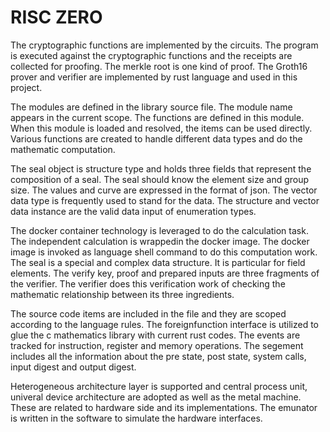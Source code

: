 # RISC ZERO

The cryptographic functions are implemented by the circuits. The program is executed against the cryptographic  functions and the receipts are collected for proofing. The merkle root is one kind of proof. The Groth16 prover and verifier are implemented by rust language and used in this project.

The modules are defined in the library source file. The module name appears in the current scope. The functions are defined in this module. When this module is loaded and resolved, the items can be used directly. Various functions are created to handle different data types and do the mathematic computation. 

The seal object is structure type and holds three fields that represent the composition of a seal. The seal should know the element size and group size. The values and curve are expressed in the format of json. The vector data type is frequently used to stand for the data. The structure and vector data instance are the valid data input of enumeration types.

The docker container technology is leveraged to do the calculation task. The independent calculation is wrappedin the docker image. The docker image is invoked as language shell command to do this computation work. The seal is a special and complex data structure. It is particular for field elements. The verify key, proof and prepared inputs are three fragments of the verifier. The verifier does this verification work of checking the mathematic relationship between its three ingredients.

The source code items are included in the file and they are scoped according to the language rules. The foreignfunction interface is utilized to glue the c mathematics library with current rust codes. The events are tracked for instruction, register and memory operations. The segement includes all the information about the pre state, post state, system calls, input digest and output digest. 

Heterogeneous architecture layer is supported and central process unit, univeral device architecture are adopted as well as the metal machine. These are related to hardware side and its implementations. The emunator is written in the software to simulate the hardware interfaces. 



